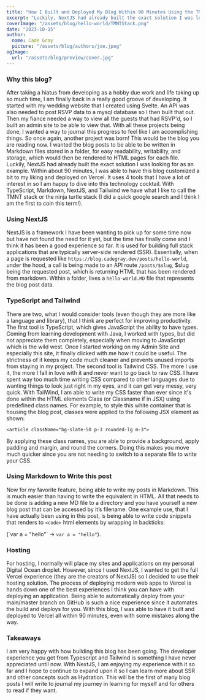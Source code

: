 ```yaml
---
title: "How I Built and Deployed My Blog Within 90 Minutes Using the TMNT Stack"
excerpt: "Luckily, NextJS had already built the exact solution I was looking for as an example. Within about 90 minutes, I was able to have this blog customized a bit to my liking and deployed on Vercel. It uses 4 tools that I have a lot of interest in so I am happy to dive into this technology cocktail. With TypeScript, Markdown, NextJS, and Tailwind we have what I like to call the TMNT stack or the ninja turtle stack (I did a quick google search and I think I am the first to coin this term!)."
coverImage: "/assets/blog/hello-world/TMNTStack.png"
date: "2023-10-15"
author:
  name: Cade Gray
  picture: "/assets/blog/authors/joe.jpeg"
ogImage:
  url: "/assets/blog/preview/cover.jpg"
---
```


### Why this blog?

After taking a hiatus from developing as a hobby due work and life taking up so much time, I am finally back in a really good groove of developing.
It started with my wedding website that I created using Svelte. An API was also needed to post RSVP data to a mysql database so I then built that out. Then my fiance needed a way to view all the guests that had RSVP'd, so I built an admin site to be able to view that.
With all these projects being done, I wanted a way to journal this progress to feel like I am accomplishing things. So once again, another project was born! This would be the blog you are reading now.
I wanted the blog posts to be able to be written in Markdown files stored in a folder, for easy readability, writability, and storage, which would then be rendered to HTML pages for each file. Luckily, NextJS had already built the exact solution I was looking for as an example. Within about 90 minutes, I was able to have this blog customized a bit to my liking and deployed on Vercel. It uses 4 tools that I have a lot of interest in so I am happy to dive into this technology cocktail. With TypeScript, Markdown, NextJS, and Tailwind we have what I like to call the TMNT stack or the ninja turtle stack (I did a quick google search and I think I am the first to coin this term!).

### Using NextJS

NextJS is a framework I have been wanting to pick up for some time now but have not found the need for it yet, but the time has finally come and I think it has been a good experience so far.
It is used for building full stack applications that are typically server-side rendered (SSR). Essentially, when a page is requested like `https://blog.cadegray.dev/posts/hello-world`, under the hood, a call is being made to an API route `/posts/$slug`, $slug being the requested post, which is returning HTML that has been rendered from markdown. Within a folder, lives a `hello-world.MD` file that represents the blog post data.

### TypeScript and Tailwind

There are two, what I would consider tools (even though they are more like a language and library), that I think are perfect for improving productivity. The first tool is TypeScript, which gives JavaScript the ability to have types. Coming from learning development with Java, I worked with types, but did not appreciate them completely, especially when moving to JavaScript which is the wild west. Once I started working on my Admin Site and especially this site, it finally clicked with me how it could be useful. The strictness of it keeps my code much cleaner and prevents unused imports from staying in my project.
The second tool is Tailwind CSS. The more I use it, the more I fall in love with it and never want to go back to raw CSS. I have spent way too much time writing CSS compared to other languages due to wanting things to look just right in my eyes, and it can get very messy, very quick.
With TailWind, I am able to write my CSS faster than ever since it's done within the HTML elements Class (or Classname if in JSX) using predefined class names. For example, to style this white container that is housing the blog post, classes were applied to the following JSX element as shown:

`<article className="bg-slate-50 p-3 rounded-lg m-3">`

By applying these class names, you are able to provide a background, apply padding and margin, and round the corners. Doing this makes you move much quicker since you are not needing to switch to a separate file to write your CSS.

### Using Markdown to Write this post

Now for my favorite feature, being able to write my posts in Markdown. This is much easier than having to write the equivalent in HTML. All that needs to be done is adding a new MD file to a directory and you have yourself a new blog post that can be accessed by it’s filename. One example use, that I have actually been using in this post, is being able to write code snippets that renders to `<code>` html elements by wrapping in backticks:

(\`var a = "hello"\` -> `var a = "hello"`).

### Hosting

For hosting, I normally will place my sites and applications on my personal Digital Ocean droplet. However, since I used NextJS, I wanted to get the full Vercel experience (they are the creators of NextJS) so I decided to use their hosting solution. The process of deploying modern web apps to Vercel is hands down one of the best experiences I think you can have with deploying an application. Being able to automatically deploy from your main/master branch on GitHub is such a nice experience since it automates the build and deploys for you. With this blog, I was able to have it built and deployed to Vercel all within 90 minutes, even with some mistakes along the way.

### Takeaways

I am very happy with how building this blog has been going. The developer experience you get from Typescript and Tailwind is something I have never appreciated until now. With NextJS, I am enjoying my experience with it so far and I hope to continue to expand upon it so I can learn more about SSR and other concepts such as Hydration. This will be the first of many blog posts I will write to journal my journey in learning for myself and for others to read if they want.
